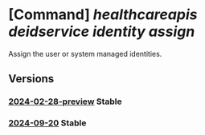 # [Command] _healthcareapis deidservice identity assign_

Assign the user or system managed identities.

## Versions

### [2024-02-28-preview](/Resources/mgmt-plane/L3N1YnNjcmlwdGlvbnMve30vcmVzb3VyY2Vncm91cHMve30vcHJvdmlkZXJzL21pY3Jvc29mdC5oZWFsdGhkYXRhYWlzZXJ2aWNlcy9kZWlkc2VydmljZXMve30=/2024-02-28-preview.xml) **Stable**

<!-- mgmt-plane /subscriptions/{}/resourcegroups/{}/providers/microsoft.healthdataaiservices/deidservices/{} 2024-02-28-preview identity -->

### [2024-09-20](/Resources/mgmt-plane/L3N1YnNjcmlwdGlvbnMve30vcmVzb3VyY2Vncm91cHMve30vcHJvdmlkZXJzL21pY3Jvc29mdC5oZWFsdGhkYXRhYWlzZXJ2aWNlcy9kZWlkc2VydmljZXMve30=/2024-09-20.xml) **Stable**

<!-- mgmt-plane /subscriptions/{}/resourcegroups/{}/providers/microsoft.healthdataaiservices/deidservices/{} 2024-09-20 identity -->
